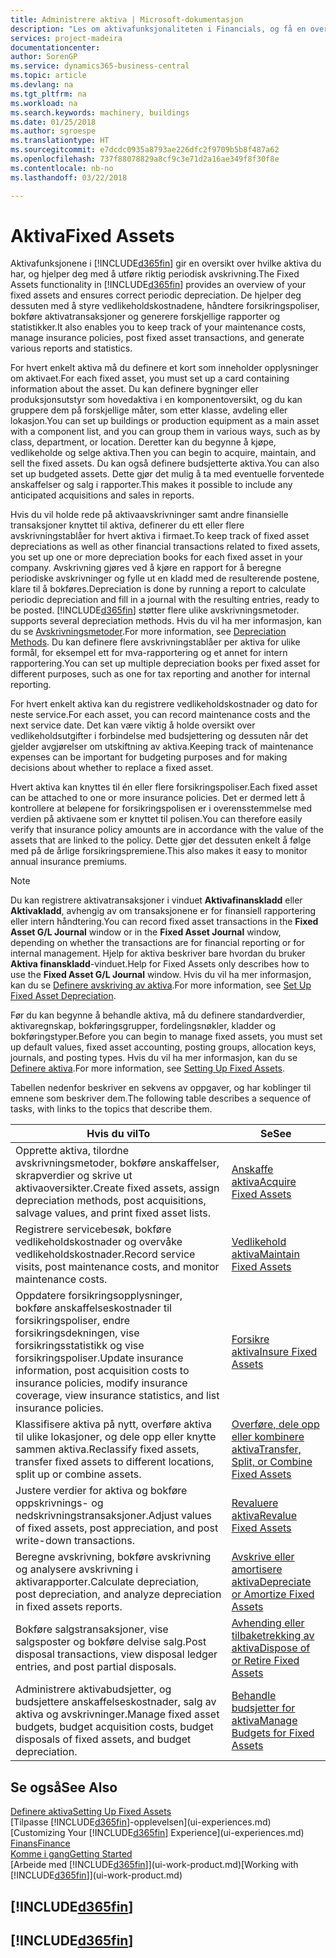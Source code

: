 ```yaml
---
title: Administrere aktiva | Microsoft-dokumentasjon
description: "Les om aktivafunksjonaliteten i Financials, og få en oversikt over hvordan du arbeider med aktiva."
services: project-madeira
documentationcenter: 
author: SorenGP
ms.service: dynamics365-business-central
ms.topic: article
ms.devlang: na
ms.tgt_pltfrm: na
ms.workload: na
ms.search.keywords: machinery, buildings
ms.date: 01/25/2018
ms.author: sgroespe
ms.translationtype: HT
ms.sourcegitcommit: e7dcdc0935a8793ae226dfc2f9709b5b8f487a62
ms.openlocfilehash: 737f88078829a8cf9c3e71d2a16ae349f8f30f8e
ms.contentlocale: nb-no
ms.lasthandoff: 03/22/2018

---
```

# <a name="fixed-assets"></a><span data-ttu-id="fe031-103">Aktiva</span><span class="sxs-lookup"><span data-stu-id="fe031-103">Fixed Assets</span></span>
<span data-ttu-id="fe031-104">Aktivafunksjonene i [!INCLUDE[d365fin](includes/d365fin_md.md)] gir en oversikt over hvilke aktiva du har, og hjelper deg med å utføre riktig periodisk avskrivning.</span><span class="sxs-lookup"><span data-stu-id="fe031-104">The Fixed Assets functionality in [!INCLUDE[d365fin](includes/d365fin_md.md)] provides an overview of your fixed assets and ensures correct periodic depreciation.</span></span> <span data-ttu-id="fe031-105">De hjelper deg dessuten med å styre vedlikeholdskostnadene, håndtere forsikringspoliser, bokføre aktivatransaksjoner og generere forskjellige rapporter og statistikker.</span><span class="sxs-lookup"><span data-stu-id="fe031-105">It also enables you to keep track of your maintenance costs, manage insurance policies, post fixed asset transactions, and generate various reports and statistics.</span></span>

<span data-ttu-id="fe031-106">For hvert enkelt aktiva må du definere et kort som inneholder opplysninger om aktivaet.</span><span class="sxs-lookup"><span data-stu-id="fe031-106">For each fixed asset, you must set up a card containing information about the asset.</span></span> <span data-ttu-id="fe031-107">Du kan definere bygninger eller produksjonsutstyr som hovedaktiva i en komponentoversikt, og du kan gruppere dem på forskjellige måter, som etter klasse, avdeling eller lokasjon.</span><span class="sxs-lookup"><span data-stu-id="fe031-107">You can set up buildings or production equipment as a main asset with a component list, and you can group them in various ways, such as by class, department, or location.</span></span> <span data-ttu-id="fe031-108">Deretter kan du begynne å kjøpe, vedlikeholde og selge aktiva.</span><span class="sxs-lookup"><span data-stu-id="fe031-108">Then you can begin to acquire, maintain, and sell the fixed assets.</span></span> <span data-ttu-id="fe031-109">Du kan også definere budsjetterte aktiva.</span><span class="sxs-lookup"><span data-stu-id="fe031-109">You can also set up budgeted assets.</span></span> <span data-ttu-id="fe031-110">Dette gjør det mulig å ta med eventuelle forventede anskaffelser og salg i rapporter.</span><span class="sxs-lookup"><span data-stu-id="fe031-110">This makes it possible to include any anticipated acquisitions and sales in reports.</span></span>

<span data-ttu-id="fe031-111">Hvis du vil holde rede på aktivaavskrivninger samt andre finansielle transaksjoner knyttet til aktiva, definerer du ett eller flere avskrivningstablåer for hvert aktiva i firmaet.</span><span class="sxs-lookup"><span data-stu-id="fe031-111">To keep track of fixed asset depreciations as well as other financial transactions related to fixed assets, you set up one or more depreciation books for each fixed asset in your company.</span></span> <span data-ttu-id="fe031-112">Avskrivning gjøres ved å kjøre en rapport for å beregne periodiske avskrivninger og fylle ut en kladd med de resulterende postene, klare til å bokføres.</span><span class="sxs-lookup"><span data-stu-id="fe031-112">Depreciation is done by running a report to calculate periodic depreciation and fill in a journal with the resulting entries, ready to be posted.</span></span> [!INCLUDE[d365fin](includes/d365fin_md.md)]<span data-ttu-id="fe031-113"> støtter flere ulike avskrivningsmetoder.</span><span class="sxs-lookup"><span data-stu-id="fe031-113"> supports several depreciation methods.</span></span> <span data-ttu-id="fe031-114">Hvis du vil ha mer informasjon, kan du se [Avskrivningsmetoder](fa-depreciation-methods.md).</span><span class="sxs-lookup"><span data-stu-id="fe031-114">For more information, see [Depreciation Methods](fa-depreciation-methods.md).</span></span> <span data-ttu-id="fe031-115">Du kan definere flere avskrivningstablåer per aktiva for ulike formål, for eksempel ett for mva-rapportering og et annet for intern rapportering.</span><span class="sxs-lookup"><span data-stu-id="fe031-115">You can set up multiple depreciation books per fixed asset for different purposes, such as one for tax reporting and another for internal reporting.</span></span>

<span data-ttu-id="fe031-116">For hvert enkelt aktiva kan du registrere vedlikeholdskostnader og dato for neste service.</span><span class="sxs-lookup"><span data-stu-id="fe031-116">For each asset, you can record maintenance costs and the next service date.</span></span> <span data-ttu-id="fe031-117">Det kan være viktig å holde oversikt over vedlikeholdsutgifter i forbindelse med budsjettering og dessuten når det gjelder avgjørelser om utskiftning av aktiva.</span><span class="sxs-lookup"><span data-stu-id="fe031-117">Keeping track of maintenance expenses can be important for budgeting purposes and for making decisions about whether to replace a fixed asset.</span></span>

<span data-ttu-id="fe031-118">Hvert aktiva kan knyttes til én eller flere forsikringspoliser.</span><span class="sxs-lookup"><span data-stu-id="fe031-118">Each fixed asset can be attached to one or more insurance policies.</span></span> <span data-ttu-id="fe031-119">Det er dermed lett å kontrollere at beløpene for forsikringspolisen er i overensstemmelse med verdien på aktivaene som er knyttet til polisen.</span><span class="sxs-lookup"><span data-stu-id="fe031-119">You can therefore easily verify that insurance policy amounts are in accordance with the value of the assets that are linked to the policy.</span></span> <span data-ttu-id="fe031-120">Dette gjør det dessuten enkelt å følge med på de årlige forsikringspremiene.</span><span class="sxs-lookup"><span data-stu-id="fe031-120">This also makes it easy to monitor annual insurance premiums.</span></span>

> [!NOTE]  
>   <span data-ttu-id="fe031-121">Du kan registrere aktivatransaksjoner i vinduet **Aktivafinanskladd** eller **Aktivakladd**, avhengig av om transaksjonene er for finansiell rapportering eller intern håndtering.</span><span class="sxs-lookup"><span data-stu-id="fe031-121">You can record fixed asset transactions in the **Fixed Asset G/L Journal** window or in the **Fixed Asset Journal** window, depending on whether the transactions are for financial reporting or for internal management.</span></span> <span data-ttu-id="fe031-122">Hjelp for aktiva beskriver bare hvordan du bruker **Aktiva finanskladd**-vinduet.</span><span class="sxs-lookup"><span data-stu-id="fe031-122">Help for Fixed Assets only describes how to use the **Fixed Asset G/L Journal** window.</span></span> <span data-ttu-id="fe031-123">Hvis du vil ha mer informasjon, kan du se [Definere avskriving av aktiva](fa-how-setup-depreciation.md).</span><span class="sxs-lookup"><span data-stu-id="fe031-123">For more information, see [Set Up Fixed Asset Depreciation](fa-how-setup-depreciation.md).</span></span>

<span data-ttu-id="fe031-124">Før du kan begynne å behandle aktiva, må du definere standardverdier, aktivaregnskap, bokføringsgrupper, fordelingsnøkler, kladder og bokføringstyper.</span><span class="sxs-lookup"><span data-stu-id="fe031-124">Before you can begin to manage fixed assets, you must set up default values, fixed asset accounting, posting groups, allocation keys, journals, and posting types.</span></span> <span data-ttu-id="fe031-125">Hvis du vil ha mer informasjon, kan du se [Definere aktiva](fa-setup.md).</span><span class="sxs-lookup"><span data-stu-id="fe031-125">For more information, see [Setting Up Fixed Assets](fa-setup.md).</span></span>

<span data-ttu-id="fe031-126">Tabellen nedenfor beskriver en sekvens av oppgaver, og har koblinger til emnene som beskriver dem.</span><span class="sxs-lookup"><span data-stu-id="fe031-126">The following table describes a sequence of tasks, with links to the topics that describe them.</span></span>

| <span data-ttu-id="fe031-127">Hvis du vil</span><span class="sxs-lookup"><span data-stu-id="fe031-127">To</span></span> | <span data-ttu-id="fe031-128">Se</span><span class="sxs-lookup"><span data-stu-id="fe031-128">See</span></span> |
| --- | --- |
| <span data-ttu-id="fe031-129">Opprette aktiva, tilordne avskrivningsmetoder, bokføre anskaffelser, skrapverdier og skrive ut aktivaoversikter.</span><span class="sxs-lookup"><span data-stu-id="fe031-129">Create fixed assets, assign depreciation methods, post acquisitions, salvage values, and print fixed asset lists.</span></span> |[<span data-ttu-id="fe031-130">Anskaffe aktiva</span><span class="sxs-lookup"><span data-stu-id="fe031-130">Acquire Fixed Assets</span></span>](fa-how-acquire.md) |
| <span data-ttu-id="fe031-131">Registrere servicebesøk, bokføre vedlikeholdskostnader og overvåke vedlikeholdskostnader.</span><span class="sxs-lookup"><span data-stu-id="fe031-131">Record service visits, post maintenance costs, and monitor maintenance costs.</span></span> |[<span data-ttu-id="fe031-132">Vedlikehold aktiva</span><span class="sxs-lookup"><span data-stu-id="fe031-132">Maintain Fixed Assets</span></span>](fa-how-maintain.md) |
| <span data-ttu-id="fe031-133">Oppdatere forsikringsopplysninger, bokføre anskaffelseskostnader til forsikringspoliser, endre forsikringsdekningen, vise forsikringsstatistikk og vise forsikringspoliser.</span><span class="sxs-lookup"><span data-stu-id="fe031-133">Update insurance information, post acquisition costs to insurance policies, modify insurance coverage, view insurance statistics, and list insurance policies.</span></span> |[<span data-ttu-id="fe031-134">Forsikre aktiva</span><span class="sxs-lookup"><span data-stu-id="fe031-134">Insure Fixed Assets</span></span>](fa-how-insure.md) |
| <span data-ttu-id="fe031-135">Klassifisere aktiva på nytt, overføre aktiva til ulike lokasjoner, og dele opp eller knytte sammen aktiva.</span><span class="sxs-lookup"><span data-stu-id="fe031-135">Reclassify fixed assets, transfer fixed assets to different locations, split up or combine assets.</span></span> |[<span data-ttu-id="fe031-136">Overføre, dele opp eller kombinere aktiva</span><span class="sxs-lookup"><span data-stu-id="fe031-136">Transfer, Split, or Combine Fixed Assets</span></span>](fa-how-trans-split-combine.md) |
| <span data-ttu-id="fe031-137">Justere verdier for aktiva og bokføre oppskrivnings- og nedskrivningstransaksjoner.</span><span class="sxs-lookup"><span data-stu-id="fe031-137">Adjust values of fixed assets, post appreciation, and post write-down transactions.</span></span> |[<span data-ttu-id="fe031-138">Revaluere aktiva</span><span class="sxs-lookup"><span data-stu-id="fe031-138">Revalue Fixed Assets</span></span>](fa-how-revalue.md) |
| <span data-ttu-id="fe031-139">Beregne avskrivning, bokføre avskrivning og analysere avskrivning i aktivarapporter.</span><span class="sxs-lookup"><span data-stu-id="fe031-139">Calculate depreciation, post depreciation, and  analyze depreciation in fixed assets reports.</span></span> |[<span data-ttu-id="fe031-140">Avskrive eller amortisere aktiva</span><span class="sxs-lookup"><span data-stu-id="fe031-140">Depreciate or Amortize Fixed Assets</span></span>](fa-how-depreciate-amortize.md) |
| <span data-ttu-id="fe031-141">Bokføre salgstransaksjoner, vise salgsposter og bokføre delvise salg.</span><span class="sxs-lookup"><span data-stu-id="fe031-141">Post disposal transactions, view disposal ledger entries, and post partial disposals.</span></span> |[<span data-ttu-id="fe031-142">Avhending eller tilbaketrekking av aktiva</span><span class="sxs-lookup"><span data-stu-id="fe031-142">Dispose of or Retire Fixed Assets</span></span>](fa-how-dispose-retire.md) |
| <span data-ttu-id="fe031-143">Administrere aktivabudsjetter, og budsjettere anskaffelseskostnader, salg av aktiva og avskrivninger.</span><span class="sxs-lookup"><span data-stu-id="fe031-143">Manage fixed asset budgets, budget acquisition costs, budget disposals of fixed assets, and budget depreciation.</span></span> |[<span data-ttu-id="fe031-144">Behandle budsjetter for aktiva</span><span class="sxs-lookup"><span data-stu-id="fe031-144">Manage Budgets for Fixed Assets</span></span>](fa-how-manage-budgets.md) |

## <a name="see-also"></a><span data-ttu-id="fe031-145">Se også</span><span class="sxs-lookup"><span data-stu-id="fe031-145">See Also</span></span>
[<span data-ttu-id="fe031-146">Definere aktiva</span><span class="sxs-lookup"><span data-stu-id="fe031-146">Setting Up Fixed Assets</span></span>](fa-setup.md)  
<span data-ttu-id="fe031-147">[Tilpasse [!INCLUDE[d365fin](includes/d365fin_md.md)]-opplevelsen](ui-experiences.md)</span><span class="sxs-lookup"><span data-stu-id="fe031-147">[Customizing Your [!INCLUDE[d365fin](includes/d365fin_md.md)] Experience](ui-experiences.md)</span></span>  
[<span data-ttu-id="fe031-148">Finans</span><span class="sxs-lookup"><span data-stu-id="fe031-148">Finance</span></span>](finance.md)  
[<span data-ttu-id="fe031-149">Komme i gang</span><span class="sxs-lookup"><span data-stu-id="fe031-149">Getting Started</span></span>](product-get-started.md)  
<span data-ttu-id="fe031-150">[Arbeide med [!INCLUDE[d365fin](includes/d365fin_md.md)]](ui-work-product.md)</span><span class="sxs-lookup"><span data-stu-id="fe031-150">[Working with [!INCLUDE[d365fin](includes/d365fin_md.md)]](ui-work-product.md)</span></span>

## [!INCLUDE[d365fin](includes/free_trial_md.md)]  
## [!INCLUDE[d365fin](includes/training_link_md.md)]

